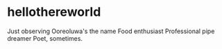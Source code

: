 # hellothereworld
Just observing
Ooreoluwa's the name
Food enthusiast
Professional pipe dreamer
Poet, sometimes.
